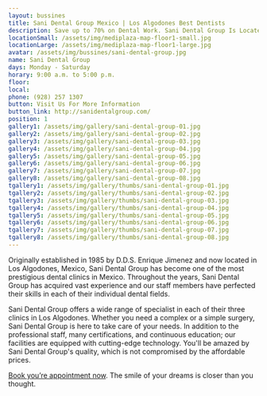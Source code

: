 ```yaml
---
layout: bussines
title: Sani Dental Group Mexico | Los Algodones Best Dentists
description: Save up to 70% on Dental Work. Sani Dental Group Is Located at Mediplaza, Los Algodones, Mexico. Contact Us and Get a Free Quote Now. 
locationSmall: /assets/img/mediplaza-map-floor1-small.jpg
locationLarge: /assets/img/mediplaza-map-floor1-large.jpg
avatar: /assets/img/bussines/sani-dental-group.jpg
name: Sani Dental Group
days: Monday - Saturday
horary: 9:00 a.m. to 5:00 p.m.
floor: 
local:
phone: (928) 257 1307
button: Visit Us For More Information
button_link: http://sanidentalgroup.com/
position: 1
gallery1: /assets/img/gallery/sani-dental-group-01.jpg
gallery2: /assets/img/gallery/sani-dental-group-02.jpg
gallery3: /assets/img/gallery/sani-dental-group-03.jpg
gallery4: /assets/img/gallery/sani-dental-group-04.jpg
gallery5: /assets/img/gallery/sani-dental-group-05.jpg
gallery6: /assets/img/gallery/sani-dental-group-06.jpg
gallery7: /assets/img/gallery/sani-dental-group-07.jpg
gallery8: /assets/img/gallery/sani-dental-group-08.jpg
tgallery1: /assets/img/gallery/thumbs/sani-dental-group-01.jpg
tgallery2: /assets/img/gallery/thumbs/sani-dental-group-02.jpg
tgallery3: /assets/img/gallery/thumbs/sani-dental-group-03.jpg
tgallery4: /assets/img/gallery/thumbs/sani-dental-group-04.jpg
tgallery5: /assets/img/gallery/thumbs/sani-dental-group-05.jpg
tgallery6: /assets/img/gallery/thumbs/sani-dental-group-06.jpg
tgallery7: /assets/img/gallery/thumbs/sani-dental-group-07.jpg
tgallery8: /assets/img/gallery/thumbs/sani-dental-group-08.jpg
---
```

Originally established in 1985 by D.D.S. Enrique Jimenez and now located in Los Algodones, Mexico, Sani Dental Group has become one of the most prestigious dental clinics in Mexico. Throughout the years, Sani Dental Group has acquired vast experience and our staff members have perfected their skills in each of their individual dental fields. 

Sani Dental Group offers a wide range of specialist in each of their three clinics in Los Algodones. Whether you need a complex or a simple surgery, Sani Dental Group is here to take care of your needs. 
In addition to the professional staff, many certifications, and continuous education; our facilities are equipped with cutting-edge technology. You'll be amazed by Sani Dental Group's quality, which is not compromised by the affordable prices. 

[Book you’re appointment now](http://sanidentalgroup.com/appointments/). The smile of your dreams is closer than you thought.